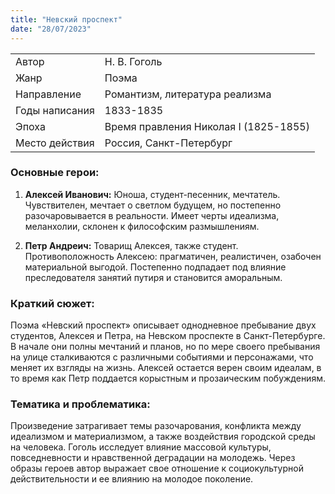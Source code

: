 ```yaml
---
title: "Невский проспект"
date: "28/07/2023"
---
```


|                |                                       |
| -------------- | ------------------------------------- |
| Автор          | Н. В. Гоголь                          |
| Жанр           | Поэма                                 |
| Направление    | Романтизм, литература реализма        |
| Годы написания | 1833-1835                             |
| Эпоха          | Время правления Николая I (1825-1855) |
| Место действия | Россия, Санкт-Петербург               |

### Основные герои:

1. **Алексей Иванович:** Юноша, студент-песенник, мечтатель. Чувствителен, мечтает о светлом будущем, но постепенно разочаровывается в реальности. Имеет черты идеализма, меланхолии, склонен к философским размышлениям.

2. **Петр Андреич:** Товарищ Алексея, также студент. Противоположность Алексею: прагматичен, реалистичен, озабочен материальной выгодой. Постепенно подпадает под влияние преследователя занятий путиря и становится аморальным.

### Краткий сюжет:

Поэма «Невский проспект» описывает однодневное пребывание двух студентов, Алексея и Петра, на Невском проспекте в Санкт-Петербурге. В начале они полны мечтаний и планов, но по мере своего пребывания на улице сталкиваются с различными событиями и персонажами, что меняет их взгляды на жизнь. Алексей остается верен своим идеалам, в то время как Петр поддается корыстным и прозаическим побуждениям.

### Тематика и проблематика:

Произведение затрагивает темы разочарования, конфликта между идеализмом и материализмом, а также воздействия городской среды на человека. Гоголь исследует влияние массовой культуры, повседневности и нравственной деградации на молодежь. Через образы героев автор выражает свое отношение к социокультурной действительности и ее влиянию на молодое поколение.
